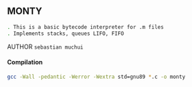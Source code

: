 ## MONTY

```sh
. This is a basic bytecode interpreter for .m files
. Implements stacks, queues LIFO, FIFO
```

AUTHOR `sebastian muchui`

#### Compilation

```sh
gcc -Wall -pedantic -Werror -Wextra std=gnu89 *.c -o monty
```


